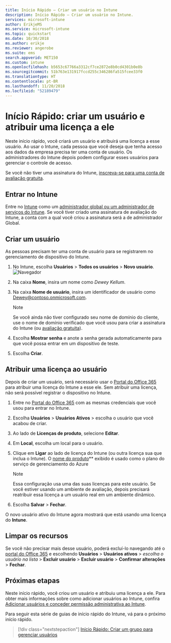 ```yaml
---
title: Início Rápido – Criar um usuário no Intune
description: Início Rápido – Criar um usuário no Intune.
services: microsoft-intune
author: ErikjeMS
ms.service: microsoft-intune
ms.topic: quickstart
ms.date: 10/30/2018
ms.author: erikje
ms.reviewer: angerobe
ms.suite: ems
search.appverid: MET150
ms.custom: intune
ms.openlocfilehash: b5653c67766a3312cf7ce2872e8b0cd4301b0e8b
ms.sourcegitcommit: 51b763e131917fccd255c346286fa515fcee33f0
ms.translationtype: HT
ms.contentlocale: pt-BR
ms.lasthandoff: 11/20/2018
ms.locfileid: "52189479"
---
```

# <a name="quickstart-create-a-user-and-assign-a-license-to-it"></a>Início Rápido: criar um usuário e atribuir uma licença a ele

Neste início rápido, você criará um usuário e atribuirá uma licença a esse usuário. Ao usar o Intune, cada pessoa que você deseja que tenha acesso aos dados da empresa precisa ter uma conta de usuário. Os administradores do Intune depois podem configurar esses usuários para gerenciar o controle de acesso.

Se você não tiver uma assinatura do Intune, [inscreva-se para uma conta de avaliação gratuita](free-trial-sign-up.md).

## <a name="sign-in-to-intune"></a>Entrar no Intune

Entre no [Intune](https://aka.ms/intuneportal) como um [administrador global ou um administrador de serviços do Intune](users-add.md#types-of-administrators). Se você tiver criado uma assinatura de avaliação do Intune, a conta com a qual você criou a assinatura será a de administrador Global.

## <a name="create-a-user"></a>Criar um usuário

As pessoas precisam ter uma conta de usuário para se registrarem no gerenciamento de dispositivo do Intune.

1. No Intune, escolha **Usuários** > **Todos os usuários** > **Novo usuário**.
![Navegador](media/quickstart-create-user/create-user.png)
2. Na caixa **Nome**, insira um nome como *Dewey Kellum*.
3. Na caixa **Nome de usuário**, insira um identificador de usuário como Dewey@contoso.onmicrosoft.com.

    > [!NOTE]
    > Se você ainda não tiver configurado seu nome de domínio do cliente, use o nome de domínio verificado que você usou para criar a assinatura do Intune (ou [avaliação gratuita](free-trial-sign-up.md#sign-up-for-a-microsoft-intune-free-trial)). 

4. Escolha **Mostrar senha** e anote a senha gerada automaticamente para que você possa entrar em um dispositivo de teste.
5. Escolha **Criar**.

## <a name="assign-a-license-to-the-user"></a>Atribuir uma licença ao usuário

Depois de criar um usuário, será necessário usar o [Portal do Office 365](http://go.microsoft.com/fwlink/p/?LinkId=698854) para atribuir uma licença do Intune a esse ele. Sem atribuir uma licença, não será possível registrar o dispositivo no Intune. 

1. Entre no [Portal do Office 365](http://go.microsoft.com/fwlink/p/?LinkId=698854) com as mesmas credenciais que você usou para entrar no Intune.
2. Escolha **Usuários** > **Usuários Ativos** > escolha o usuário que você acabou de criar.
3. Ao lado de **Licenças de produto**, selecione **Editar**.
4. Em **Local**, escolha um local para o usuário.
5. Clique em **Ligar** ao lado de licença do Intune (ou outra licença sua que inclua o Intune). O [nome do produto](https://docs.microsoft.com/azure/active-directory/users-groups-roles/licensing-service-plan-reference)** exibido é usado como o plano do serviço de gerenciamento do Azure 

   > [!NOTE]
   > Essa configuração usa uma das suas licenças para este usuário. Se você estiver usando um ambiente de avaliação, depois precisará reatribuir essa licença a um usuário real em um ambiente dinâmico.
6. Escolha **Salvar** > **Fechar**.

O novo usuário ativo do Intune agora mostrará que está usando uma licença do **Intune**.

## <a name="clean-up-resources"></a>Limpar os recursos

Se você não precisar mais desse usuário, poderá excluí-lo navegando até o [portal do Office 365](http://go.microsoft.com/fwlink/p/?LinkId=698854) e escolhendo **Usuários** > **Usuários ativos** > *escolha o usuário na lista* > **Excluir usuário** > **Excluir usuário** > **Confirmar alterações** > **Fechar**.

## <a name="next-steps"></a>Próximas etapas

Neste início rápido, você criou um usuário e atribuiu uma licença a ele. Para obter mais informações sobre como adicionar usuários ao Intune, confira [Adicionar usuários e conceder permissão administrativa ao Intune](users-add.md).

Para seguir esta série de guias de início rápido do Intune, vá para o próximo início rápido.

> [!div class="nextstepaction"]
> [Início Rápido: Criar um grupo para gerenciar usuários](quickstart-create-group.md)

